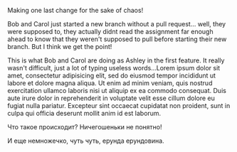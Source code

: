 
Making one last change for the sake of chaos!


Bob and Carol just started a new branch without a pull request... well, they were supposed to, they actually didnt read the assignment far enough ahead to know that they weren't supposed to pull before starting their new branch.  But I think we get the point!

This is what Bob and Carol are doing as Ashley in the first feature.  It really wasn't difficult, just a lot of typing useless words...Lorem ipsum dolor sit amet, consectetur adipisicing elit, sed do eiusmod tempor incididunt ut labore et dolore magna aliqua. Ut enim ad minim veniam, quis nostrud exercitation ullamco laboris nisi ut aliquip ex ea commodo consequat. Duis aute irure dolor in reprehenderit in voluptate velit esse cillum dolore eu fugiat nulla pariatur. Excepteur sint occaecat cupidatat non proident, sunt in culpa qui officia deserunt mollit anim id est laborum.

Что такое происходит? Ничегошеньки не понятно!


И еще немножечко, чуть чуть, ерунда ерундовина. 
